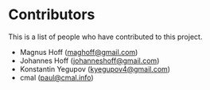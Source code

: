Contributors
============
This is a list of people who have contributed to this project.

 - Magnus Hoff (maghoff@gmail.com)
 - Johannes Hoff (johanneshoff@gmail.com)
 - Konstantin Yegupov (kyegupov4@gmail.com)
 - cmal (paul@cmal.info)
